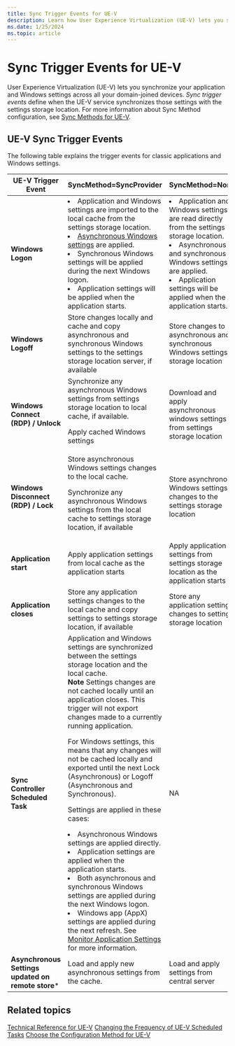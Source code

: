 ```yaml
---
title: Sync Trigger Events for UE-V
description: Learn how User Experience Virtualization (UE-V) lets you synchronize your application and Windows settings across all your domain-joined devices.
ms.date: 1/25/2024
ms.topic: article
---
```


# Sync Trigger Events for UE-V

User Experience Virtualization (UE-V) lets you synchronize your application and Windows settings across all your domain-joined devices. *Sync trigger events* define when the UE-V service synchronizes those settings with the settings storage location. For more information about Sync Method configuration, see [Sync Methods for UE-V](uev-sync-methods.md).

## UE-V Sync Trigger Events

The following table explains the trigger events for classic applications and Windows settings.

|UE-V Trigger Event|SyncMethod=SyncProvider|SyncMethod=None|
|--- |--- |--- |
|**Windows Logon**|<li>Application and Windows settings are imported to the local cache from the settings storage location.<li>[Asynchronous Windows settings](uev-prepare-for-deployment.md#windows-settings-synchronized-by-default) are applied.<li>Synchronous Windows settings will be applied during the next Windows logon.<li>Application settings will be applied when the application starts.|<li>Application and Windows settings are read directly from the settings storage location.<li>Asynchronous and synchronous Windows settings are applied.<li>Application settings will be applied when the application starts.|
|**Windows Logoff**|Store changes locally and cache and copy asynchronous and synchronous Windows settings to the settings storage location server, if available|Store changes to asynchronous and synchronous Windows settings storage location|
|**Windows Connect (RDP) / Unlock**|Synchronize any asynchronous Windows settings from settings storage location to local cache, if available.<p>Apply cached Windows settings|Download and apply asynchronous windows settings from settings storage location|
|**Windows Disconnect (RDP) / Lock**|Store asynchronous Windows settings changes to the local cache.<p>Synchronize any asynchronous Windows settings from the local cache to settings storage location, if available|Store asynchronous Windows settings changes to the settings storage location|
|**Application start**|Apply application settings from local cache as the application starts|Apply application settings from settings storage location as the application starts|
|**Application closes**|Store any application settings changes to the local cache and copy settings to settings storage location, if available|Store any application settings changes to settings storage location|
|**Sync Controller Scheduled Task**|Application and Windows settings are synchronized between the settings storage location and the local cache.<br><div class="alert">**Note** Settings changes are not cached locally until an application closes. This trigger will not export changes made to a currently running application.<p>For Windows settings, this means that any changes will not be cached locally and exported until the next Lock (Asynchronous) or Logoff (Asynchronous and Synchronous).</div><p>Settings are applied in these cases:<li>Asynchronous Windows settings are applied directly.<li>Application settings are applied when the application starts.<li>Both asynchronous and synchronous Windows settings are applied during the next Windows logon.<li>Windows app (AppX) settings are applied during the next refresh. See [Monitor Application Settings](uev-changing-the-frequency-of-scheduled-tasks.md#monitor-application-settings) for more information.|NA|
|**Asynchronous Settings updated on remote store***|Load and apply new asynchronous settings from the cache.|Load and apply settings from central server|

## Related topics

[Technical Reference for UE-V](uev-technical-reference.md)
[Changing the Frequency of UE-V Scheduled Tasks](uev-changing-the-frequency-of-scheduled-tasks.md)
[Choose the Configuration Method for UE-V](uev-deploy-required-features.md)
